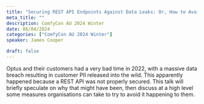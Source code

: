 ```yaml
---
title: "Securing REST API Endpoints Against Data Leaks: Or, How to Avoid Another Optus"
meta_title: ""
description: ComfyCon AU 2024 Winter
date: 06/04/2024
categories: ["ComfyCon AU 2024 Winter"]
speaker: James Cooper

draft: false
---
```

Optus and their customers had a very bad time in 2022, with a massive data breach resulting in customer PII released into the wild. This apparently happened because a REST API was not properly secured. This talk will briefly speculate on why that might have been, then discuss at a high level some measures organisations can take to try to avoid it happening to them.
